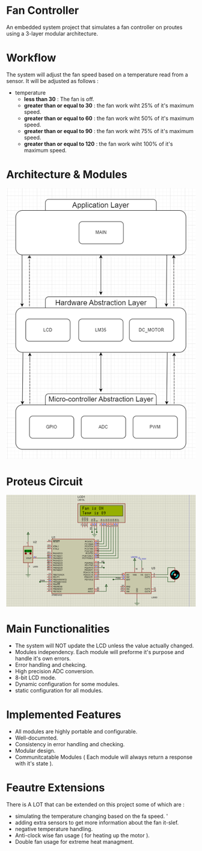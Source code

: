 # Fan Controller
An embedded system project that simulates a fan controller on proutes using a 3-layer modular architecture. 

# Workflow
The system will adjust the fan speed based on a temperature read from a sensor. It will be adjusted as follows : 
* temperature
  * **less than 30** : The fan is off. 
  * **greater than or equal to 30** : the fan work wiht 25% of it's maximum speed.
  * **greater than or equal to 60** : the fan work wiht 50% of it's maximum speed.
  * **greater than or equal to 90** : the fan work wiht 75% of it's maximum speed.
  * **greater than or equal to 120** : the fan work wiht 100% of it's maximum speed.

# Architecture & Modules
  ![system Architecture Digram](./digrams/fan_controller.png)

# Proteus Circuit
  ![Proteus Circuit](./digrams/protues.png)

# Main Functionalities  
* The system will NOT update the LCD unless the value actually changed. 
* Modules independency. Each module will preforme it's purpose and handle it's own errors.
* Error handling and chekcing.
* High precision ADC conversion.
* 8-bit LCD mode.
* Dynamic configuration for some modules.
* static configuration for all modules.

# Implemented Features  
 * All modules are highly portable and configurable.
 * Well-documnted.
 * Consistency in error handling and checking.
 * Modular design.
 * Communitcatable Modules ( Each module will always return a response with it's state ).

# Feautre Extensions 
There is A LOT that can be extended on this project some of which are : 
 * simulating the temperature changing based on the fa speed. '
 * adding extra sensors to get more information about the fan it-slef.
 * negative temperature handling. 
 * Anti-clock wise fan usage ( for heating up the motor ).
 * Double fan usage for extreme heat managment.
